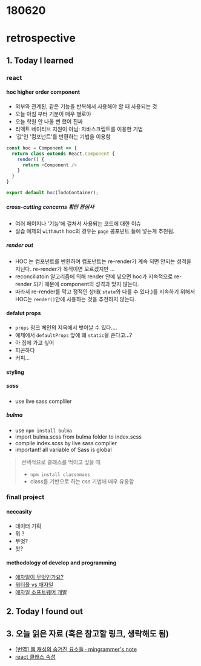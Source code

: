 # 180620
# retrospective

## 1. Today I learned

### react
#### hoc higher order component
- 외부와 관계된, 같은 기능을 반복해서 사용해야 할 때 사용되는 것
- 오늘 아침 부터 기분이 매우 별로야
- 오늘 학원 안 나올 뻔 했어 진짜
- 리액트 네이티브 지원이 아님: 자바스크립트를 이용한 기법
- '값'인 '컴포넌트'를 반환하는 기법을 이용함
```js
const hoc = Component => {
  return class extends React.Component {
    render() {
      return <Component />
    }
  }
}

export default hoc(TodoContainer);
```

##### cross-cutting concerns 횡단 관심사
- 여러 페이지나 '기능'에 걸쳐서 사용되는 코드에 대한 이슈
- 실습 예제의 `withAuth` hoc의 경우는 `page` 콤포넌트 들에 넣는게 추천됨.

##### render out
- HOC 는 컴포넌트를 반환하며 컴포넌트는 re-render가 계속 되면 안되는 성격을 지닌다. re-render가 목적이면 모르겠지만 ...
- reconciliatoin 알고리즘에 의해 render 안에 넣으면 hoc가 지속적으로 re-render 되기 때문에 component의 성격과 맞지 않는다.
- 따라서 re-render를 막고 정적인 상태( `state`와 다를 수 있다.)를 지속하기 위해서 HOC는 `render()`안에 사용하는 것을 추천하지 않는다.

#### defalut props
- `props` 링크 체인의 지옥에서 벗어날 수 있다....
- 예제에서 `defaultProps` 앞에 왜 `static`을 쓴다고...?
- 아 집에 가고 싶어
- 피곤하다
- 커피... 


#### styling

##### sass
- use live sass compliler 

##### bulma
- use `npm install bulma`
- import bulma.scss from bulma folder to index.scss
- compile index.scss by live sass compiler
- important! all variable of Sass is global
> 선택적으로 클래스를 먹이고 싶을 때
> - `npm install classnmaes`
> - class를 기반으로 하는 css 기법에 매우 유옹함


### finall project

#### neccasity 

- 데이터 기획
- 뭐 ?
- 무엇?
- 왓?

#### methodology of develop and programming

- [애자일이 무엇인가요?](https://brunch.co.kr/@insuk/5)
- [워터폴 vs 애자일](http://blog.rightbrain.co.kr/?p=5810)
- [애자일 소프트웨어 개발](https://ko.wikipedia.org/wiki/%EC%95%A0%EC%9E%90%EC%9D%BC_%EC%86%8C%ED%94%84%ED%8A%B8%EC%9B%A8%EC%96%B4_%EA%B0%9C%EB%B0%9C)




## 2. Today I found out







## 3. 오늘 읽은 자료 (혹은 참고할 링크, 생략해도 됨)

- [[번역] 웹 캐싱의 숨겨진 요소들 · mingrammer's note](https://mingrammer.com/translation-the-hidden-components-of-web-caching/)
- [react 클래스 속성](http://reactjs-org-ko.netlify.com/docs/react-component.html#defaultprops)